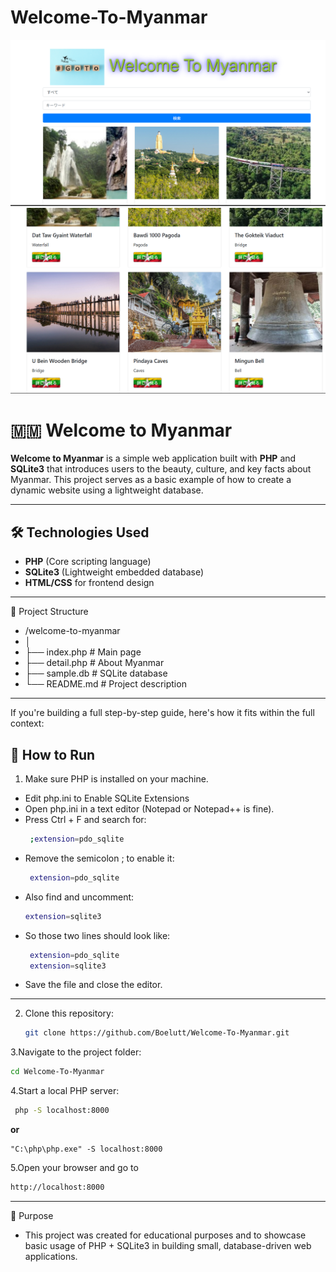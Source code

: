 # Welcome-To-Myanmar
![image](https://github.com/Boelutt/Welcome-To-Myanmar/blob/master/welcomeToMyanmar.png)
![image](https://github.com/Boelutt/Welcome-To-Myanmar/blob/master/myanmar.png)

# 🇲🇲 Welcome to Myanmar

**Welcome to Myanmar** is a simple web application built with **PHP** and **SQLite3** that introduces users to the beauty, culture, and key facts about Myanmar. This project serves as a basic example of how to create a dynamic website using a lightweight database.

---

## 🛠️ Technologies Used

- **PHP** (Core scripting language)  
- **SQLite3** (Lightweight embedded database)  
- **HTML/CSS** for frontend design  


---
📂 Project Structure
- /welcome-to-myanmar
- │
- ├── index.php               # Main page
- ├── detail.php              # About Myanmar
- ├── sample.db               # SQLite database         
- └── README.md               # Project description

---
If you're building a full step-by-step guide, here's how it fits within the full context:
## 🚀 How to Run

1. Make sure PHP is installed on your machine.
- Edit php.ini to Enable SQLite Extensions
- Open php.ini in a text editor (Notepad or Notepad++ is fine).
- Press Ctrl + F and search for:
  ```bash
   ;extension=pdo_sqlite
  ```
- Remove the semicolon ; to enable it:
  ```bash
   extension=pdo_sqlite
  ```
- Also find and uncomment:
  ```bash
  extension=sqlite3
  ```
- So those two lines should look like:
  ```bash
   extension=pdo_sqlite
   extension=sqlite3
  ```
- Save the file and close the editor.
---

  
2. Clone this repository:
   ```bash
   git clone https://github.com/Boelutt/Welcome-To-Myanmar.git
   ```
3.Navigate to the project folder:
  ```bash
  cd Welcome-To-Myanmar
   ```
4.Start a local PHP server:
 ```bash
  php -S localhost:8000
  ```
**or**
 ```
 "C:\php\php.exe" -S localhost:8000
 ```
5.Open your browser and go to 
  ```bash
  http://localhost:8000
  ```
---
📌 Purpose
- This project was created for educational purposes and to showcase basic usage of PHP + SQLite3 in building small, database-driven web applications.



